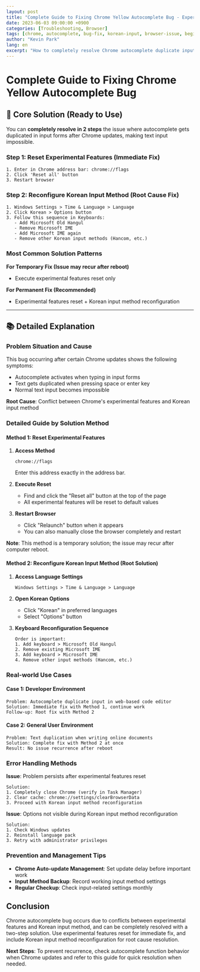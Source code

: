 ```yaml
---
layout: post
title: "Complete Guide to Fixing Chrome Yellow Autocomplete Bug - Experimental Features Reset & Korean Input Method Setup"
date: 2023-06-03 09:00:00 +0900
categories: [Troubleshooting, Browser]
tags: [chrome, autocomplete, bug-fix, korean-input, browser-issue, beginner]
author: "Kevin Park"
lang: en
excerpt: "How to completely resolve Chrome autocomplete duplicate input bug with experimental features reset and Korean input method reconfiguration"
---
```


# Complete Guide to Fixing Chrome Yellow Autocomplete Bug

## 🎯 Core Solution (Ready to Use)

You can **completely resolve in 2 steps** the issue where autocomplete gets duplicated in input forms after Chrome updates, making text input impossible.

### Step 1: Reset Experimental Features (Immediate Fix)

```
1. Enter in Chrome address bar: chrome://flags
2. Click 'Reset all' button
3. Restart browser
```

### Step 2: Reconfigure Korean Input Method (Root Cause Fix)

```
1. Windows Settings > Time & Language > Language
2. Click Korean > Options button
3. Follow this sequence in Keyboards:
   - Add Microsoft Old Hangul
   - Remove Microsoft IME
   - Add Microsoft IME again
   - Remove other Korean input methods (Hancom, etc.)
```

### Most Common Solution Patterns

**For Temporary Fix (Issue may recur after reboot)**
- Execute experimental features reset only

**For Permanent Fix (Recommended)**
- Experimental features reset + Korean input method reconfiguration

---

## 📚 Detailed Explanation

### Problem Situation and Cause

This bug occurring after certain Chrome updates shows the following symptoms:

- Autocomplete activates when typing in input forms
- Text gets duplicated when pressing space or enter key
- Normal text input becomes impossible

**Root Cause**: Conflict between Chrome's experimental features and Korean input method

### Detailed Guide by Solution Method

#### Method 1: Reset Experimental Features

1. **Access Method**
   ```
   chrome://flags
   ```
   Enter this address exactly in the address bar.

2. **Execute Reset**
   - Find and click the "Reset all" button at the top of the page
   - All experimental features will be reset to default values

3. **Restart Browser**
   - Click "Relaunch" button when it appears
   - You can also manually close the browser completely and restart

**Note**: This method is a temporary solution; the issue may recur after computer reboot.

#### Method 2: Reconfigure Korean Input Method (Root Solution)

1. **Access Language Settings**
   ```
   Windows Settings > Time & Language > Language
   ```

2. **Open Korean Options**
   - Click "Korean" in preferred languages
   - Select "Options" button

3. **Keyboard Reconfiguration Sequence**
   ```
   Order is important:
   1. Add keyboard > Microsoft Old Hangul
   2. Remove existing Microsoft IME
   3. Add keyboard > Microsoft IME
   4. Remove other input methods (Hancom, etc.)
   ```

### Real-world Use Cases

#### Case 1: Developer Environment
```
Problem: Autocomplete duplicate input in web-based code editor
Solution: Immediate fix with Method 1, continue work
Follow-up: Root fix with Method 2
```

#### Case 2: General User Environment
```
Problem: Text duplication when writing online documents
Solution: Complete fix with Method 2 at once
Result: No issue recurrence after reboot
```

### Error Handling Methods

**Issue**: Problem persists after experimental features reset
```
Solution:
1. Completely close Chrome (verify in Task Manager)
2. Clear cache: chrome://settings/clearBrowserData
3. Proceed with Korean input method reconfiguration
```

**Issue**: Options not visible during Korean input method reconfiguration
```
Solution:
1. Check Windows updates
2. Reinstall language pack
3. Retry with administrator privileges
```

### Prevention and Management Tips

- **Chrome Auto-update Management**: Set update delay before important work
- **Input Method Backup**: Record working input method settings
- **Regular Checkup**: Check input-related settings monthly

## Conclusion

Chrome autocomplete bug occurs due to conflicts between experimental features and Korean input method, and can be completely resolved with a two-step solution. Use experimental features reset for immediate fix, and include Korean input method reconfiguration for root cause resolution.

**Next Steps**: To prevent recurrence, check autocomplete function behavior when Chrome updates and refer to this guide for quick resolution when needed.
